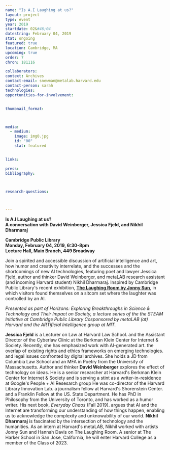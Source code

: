 ```yaml
---
name: "Is A.I Laughing at us?"
layout: project
type: event
year: 2019
startdate: 02&#46;04
datestring: February 04, 2019
stat: ongoing
featured: true
location: Cambridge, MA
upcoming: true
order: 7
chron: 181116

collaborators:
context: Archives
contact-email: snewman@metalab.harvard.edu
contact-person: sarah
technologies: 
opportunities-for-involvement:


thumbnail_format:



media:
  - medium:
    image: img0.jpg
    id: "00"
    stat: featured


links:

press:
bibliography:



research-questions:



---
```

**Is A.I Laughing at us?<br />
A conversation with David Weinberger, Jessica Fjeld, and Nikhil Dharmaraj**

**Cambridge Public Library<br />
Monday, February 04, 2019, 6:30-8pm<br />
Lecture Hall, Main Branch, 449 Broadway**

Join a spirited and accessible discussion of artificial intelligence and art, how humor and creativity interrelate, and the successes and the shortcomings of new Al technologies, featuring poet and lawyer Jessica Fjeld, author and thinker David Weinberger, and metaLAB research assistant (and incoming Harvard student) Nikhil Dharmaraj. Inspired by Cambridge Public Library's recent exhibition, **[The Laughing Room by Jonny Sun](../laughingroom)**, in which visitors found themselves on a sitcom set where the laughter was controlled by an Al.

*Presented as part of Horizons: Exploring Breakthroughs in Science & Technology and Their Impact on Society, a lecture series of the the STEAM Initiative at Cambridge Public Library Cosponsored by metaLAB (at) Harvard and the ARTificial Intelligence group at MIT.*

**Jessica Fjeld** is a Lecturer on Law at Harvard Law School. and the Assistant Director of the Cyberlaw Clinic at the Berkman Klein Center for Internet & Society. Recently, she has emphasized work with Al-generated art. the overlap of existing rights and ethics frameworks on emerging technologies. and legal issues confronted by digital archives. She holds a JD from Columbia Law School and an MFA in Poetry from the University of Massachusetts. Author and thinker **David Weinberger** explores the effect of technology on ideas. He is a senior researcher at Harvard's Berkman Klein Center for Internet & Society and is serving a stint as a writ­er-in-residence at Google's People + Al Resesarch group He was co-director of the Harvard Library Innova­tion Lab. a journalism fellow at Harvard's Shorenstein Center. and a Franklin Fellow at the US. State Depart­ment. He has PhD in Philosophy from the University of Toronto, and has worked as a humor writer. His next book, *Everyday Chaos* (Fall 2019). argues that Al and the Internet are transforming our understanding of how things happen, enabling us to acknowledge the complexity and unknowability of our world. **Nikhil Dharmaraj** is fascinated by the intersection of technology and the humanities. As an intern at Harvard's metaLAB, Nikhil worked with artists Jonny Sun and Hannah Davis on The Laughing Room. A senior at The Harker School in San Jose, California, he will enter Harvard College as a member of the Class of 2023.


